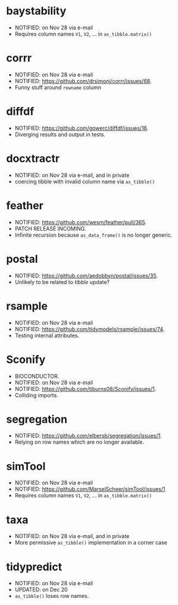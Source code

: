 # baystability

- NOTIFIED: on Nov 28 via e-mail
- Requires column names `V1`, `V2`, ... in `as_tibble.matrix()`

# corrr

- NOTIFIED: on Nov 28 via e-mail
- NOTIFIED: https://github.com/drsimonj/corrr/issues/68.
- Funny stuff around `rowname` column

# diffdf

- NOTIFIED: https://github.com/gowerc/diffdf/issues/16.
- Diverging results and output in tests.

# docxtractr

- NOTIFIED: on Nov 28 via e-mail, and in private
- coercing tibble with invalid column name via `as_tibble()`

# feather

- NOTIFIED: https://github.com/wesm/feather/pull/365.
- PATCH RELEASE INCOMING.
- Infinite recursion because `as_data_frame()` is no longer generic.

# postal

- NOTIFIED: https://github.com/aedobbyn/postal/issues/35.
- Unlikely to be related to _tibble_ update?

# rsample

- NOTIFIED: on Nov 28 via e-mail
- NOTIFIED: https://github.com/tidymodels/rsample/issues/74.
- Testing internal attributes.

# Sconify

- BIOCONDUCTOR.
- NOTIFIED: on Nov 28 via e-mail
- NOTIFIED: https://github.com/tjburns08/Sconify/issues/1.
- Colliding imports.

# segregation

- NOTIFIED: https://github.com/elbersb/segregation/issues/1.
- Relying on row names which are no longer available.

# simTool

- NOTIFIED: on Nov 28 via e-mail
- NOTIFIED: https://github.com/MarselScheer/simTool/issues/1
- Requires column names `V1`, `V2`, ... in `as_tibble.matrix()`

# taxa

- NOTIFIED: on Nov 28 via e-mail, and in private
- More permissive `as_tibble()` implementation in a corner case

# tidypredict

- NOTIFIED: on Nov 28 via e-mail
- UPDATED: on Dec 20
- `as_tibble()` loses row names.
